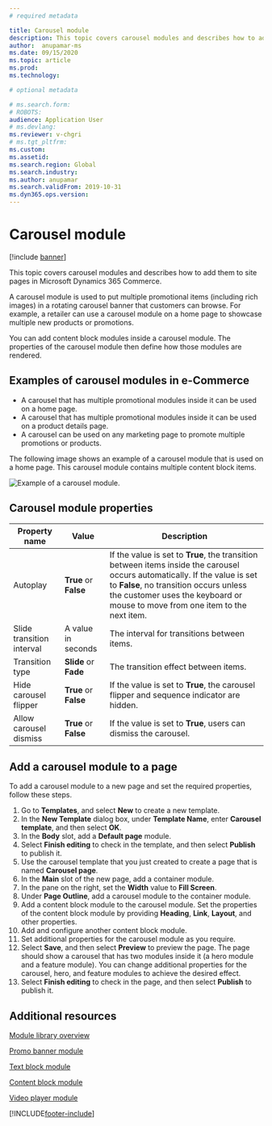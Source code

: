 ```yaml
---
# required metadata

title: Carousel module 
description: This topic covers carousel modules and describes how to add them to site pages in Microsoft Dynamics 365 Commerce.
author:  anupamar-ms
ms.date: 09/15/2020
ms.topic: article
ms.prod: 
ms.technology: 

# optional metadata

# ms.search.form: 
# ROBOTS: 
audience: Application User
# ms.devlang: 
ms.reviewer: v-chgri
# ms.tgt_pltfrm: 
ms.custom: 
ms.assetid: 
ms.search.region: Global
ms.search.industry: 
ms.author: anupamar
ms.search.validFrom: 2019-10-31
ms.dyn365.ops.version: 
---
```


# Carousel module

[!include [banner](includes/banner.md)]

This topic covers carousel modules and describes how to add them to site pages in Microsoft Dynamics 365 Commerce.

A carousel module is used to put multiple promotional items (including rich images) in a rotating carousel banner that customers can browse. For example, a retailer can use a carousel module on a home page to showcase multiple new products or promotions.

You can add content block modules inside a carousel module. The properties of the carousel module then define how those modules are rendered.

## Examples of carousel modules in e-Commerce

- A carousel that has multiple promotional modules inside it can be used on a home page.
- A carousel that has multiple promotional modules inside it can be used on a product details page.
- A carousel can be used on any marketing page to promote multiple promotions or products.

The following image shows an example of a carousel module that is used on a home page. This carousel module contains multiple content block items.

![Example of a carousel module.](./media/Hero.PNG)

## Carousel module properties

| Property name             | Value                 | Description |
|---------------------------|-----------------------|-------------|
| Autoplay                  | **True** or **False** | If the value is set to **True**, the transition between items inside the carousel occurs automatically. If the value is set to **False**, no transition occurs unless the customer uses the keyboard or mouse to move from one item to the next item. |
| Slide transition interval | A value in seconds    | The interval for transitions between items. |
| Transition type           | **Slide** or **Fade** | The transition effect between items. |
| Hide carousel flipper     | **True** or **False** | If the value is set to **True**, the carousel flipper and sequence indicator are hidden. |
| Allow carousel dismiss    | **True** or **False** | If the value is set to **True**, users can dismiss the carousel. |

## Add a carousel module to a page

To add a carousel module to a new page and set the required properties, follow these steps.

1. Go to **Templates**, and select **New** to create a new template.
1. In the **New Template** dialog box, under **Template Name**, enter **Carousel template**, and then select **OK**.
1. In the **Body** slot, add a **Default page** module.
1. Select **Finish editing** to check in the template, and then select **Publish** to publish it.  
1. Use the carousel template that you just created to create a page that is named **Carousel page**.
1. In the **Main** slot of the new page, add a container module. 
1. In the pane on the right, set the **Width** value to **Fill Screen**.
1. Under **Page Outline**, add a carousel module to the container module.
1. Add a content block module to the carousel module. Set the properties of the content block module by providing **Heading**, **Link**, **Layout**, and other properties.
1. Add and configure another content block module.
1. Set additional properties for the carousel module as you require.
1. Select **Save**, and then select **Preview** to preview the page. The page should show a carousel that has two modules inside it (a hero module and a feature module). You can change additional properties for the carousel, hero, and feature modules to achieve the desired effect.
1. Select **Finish editing** to check in the page, and then select **Publish** to publish it.

## Additional resources

[Module library overview](starter-kit-overview.md)

[Promo banner module](add-alert.md)

[Text block module](add-content-rich-block.md)

[Content block module](add-hero-module.md)

[Video player module](add-video-player.md)


[!INCLUDE[footer-include](../includes/footer-banner.md)]